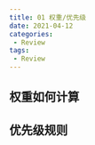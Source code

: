 ```yaml
---
title: 01 权重/优先级
date: 2021-04-12
categories:
 - Review
tags:
 - Review
---
```


## 权重如何计算

## 优先级规则

